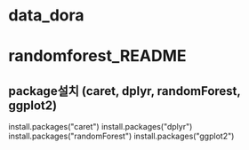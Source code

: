 # data_dora

# randomforest_README

## package설치 (caret, dplyr, randomForest, ggplot2)
install.packages("caret")
install.packages("dplyr")
install.packages("randomForest")
install.packages("ggplot2")

